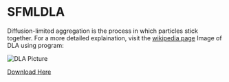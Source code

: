 # SFMLDLA
Diffusion-limited aggregation is the process in which particles stick together.  For a more detailed explaination, visit the [wikipedia page](https://en.wikipedia.org/wiki/Diffusion-limited_aggregation)
Image of DLA using program:

![DLA Picture](http://geeoon.com/projects/images/dla.png "DLA Simulation")

[Download Here](http://geeoon.com/projects/dla/dla.rar)
